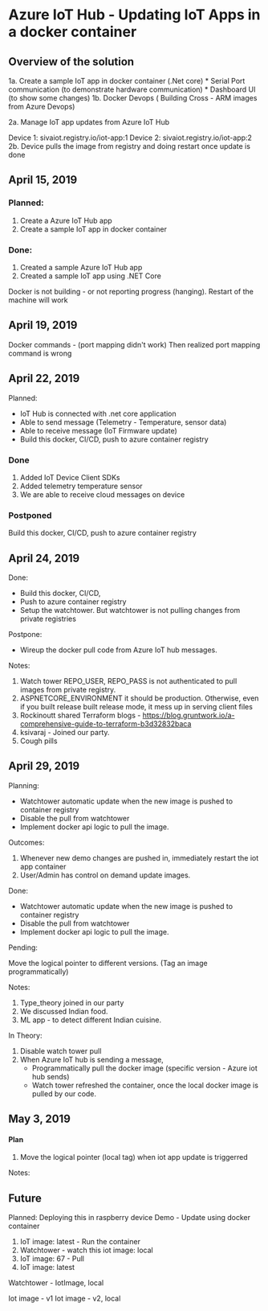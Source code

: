 # Azure IoT Hub - Updating IoT Apps in a docker container

## Overview of the solution

1a. Create a sample IoT app in docker container (.Net core)
    * Serial Port communication (to demonstrate hardware communication)
    * Dashboard UI (to show some changes)
1b. Docker Devops ( Building Cross - ARM images from Azure Devops)

2a. Manage IoT app updates from Azure IoT Hub

Device 1: sivaiot.registry.io/iot-app:1
Device 2: sivaiot.registry.io/iot-app:2
2b. Device pulls the image from registry and doing restart once update is done

## April 15, 2019
### Planned:
1. Create a Azure IoT Hub app
2. Create a sample IoT app in docker container

### Done:
1. Created a sample Azure IoT Hub app
2. Created a sample IoT app using .NET Core

Docker is not building - or not reporting progress (hanging). Restart of the machine will work

## April 19, 2019
Docker commands - (port mapping didn't work) 
Then realized port mapping command is wrong

## April 22, 2019

Planned:
* IoT Hub is connected with .net core application
* Able to send message (Telemetry - Temperature, sensor data)
* Able to receive message (IoT Firmware update)
* Build this docker, CI/CD, push to azure container registry

### Done
1. Added IoT Device Client SDKs
2. Added telemetry temperature sensor
3. We are able to receive cloud messages on device

### Postponed
Build this docker, CI/CD, push to azure container registry

## April 24, 2019

Done:
* Build this docker, CI/CD, 
* Push to azure container registry
* Setup the watchtower. But watchtower is not pulling changes from private registries

Postpone:
* Wireup the docker pull code from Azure IoT hub messages.

Notes:

1. Watch tower REPO_USER, REPO_PASS is not authenticated to pull images from private registry.
2. ASPNETCORE_ENVIRONMENT it should be production. Otherwise, even if you built release built release mode, it mess up in serving client files
3. Rockinoutt shared Terraform blogs -  https://blog.gruntwork.io/a-comprehensive-guide-to-terraform-b3d32832baca
4. ksivaraj - Joined our party. 
5. Cough pills

## April 29, 2019

Planning:
 
 - Watchtower automatic update when the new image is pushed to container registry
 - Disable the pull from watchtower
 - Implement docker api logic to pull the image.

 Outcomes:

 1. Whenever new demo changes are pushed in, immediately restart the iot app container
 2. User/Admin has control on demand update images.

Done:
 - Watchtower automatic update when the new image is pushed to container registry
 - Disable the pull from watchtower 
- Implement docker api logic to pull the image.

Pending:

Move the logical pointer to different versions. (Tag an image programmatically)

Notes:
1. Type_theory joined in our party
2. We discussed Indian food.
3. ML app - to detect different Indian cuisine.

In Theory: 

1. Disable watch tower pull
2. When Azure IoT hub is sending a message, 
    - Programmatically pull the docker image (specific version - Azure iot hub sends)
    - Watch tower refreshed the container, once the local docker image is pulled by our code.


## May 3, 2019

#### Plan

1. Move the logical pointer (local tag) when iot app update is triggerred

Notes:

## Future
Planned:
Deploying this in raspberry device
Demo - Update using docker container


1. IoT image: latest - Run the container
2. Watchtower - watch this iot image: local
3. IoT image: 67 - Pull
4. IoT image: latest

Watchtower - IotImage, local

Iot image - v1
Iot image - v2, local